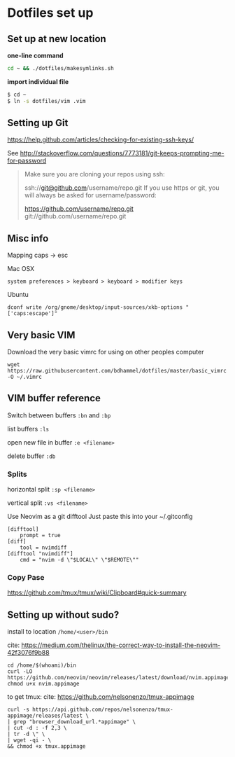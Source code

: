 # Dotfiles set up

## Set up at new location

**one-line command**
~~~bash
cd ~ && ./dotfiles/makesymlinks.sh
~~~

**import individual file**
~~~bash
$ cd ~
$ ln -s dotfiles/vim .vim
~~~

## Setting up Git

https://help.github.com/articles/checking-for-existing-ssh-keys/

See http://stackoverflow.com/questions/7773181/git-keeps-prompting-me-for-password

> Make sure you are cloning your repos using ssh:
> 
> ssh://git@github.com/username/repo.git
> If you use https or git, you will always be asked for username/password:
> 
> https://github.com/username/repo.git
> git://github.com/username/repo.git

## Misc info

Mapping caps -> <kb>esc</kb>

Mac OSX
```
system preferences > keyboard > keyboard > modifier keys
```

Ubuntu
```
dconf write /org/gnome/desktop/input-sources/xkb-options "['caps:escape']"
```

## Very basic VIM

Download the very basic vimrc for using on other peoples computer

```
wget https://raw.githubusercontent.com/bdhammel/dotfiles/master/basic_vimrc -O ~/.vimrc
```


## VIM buffer reference

Switch between buffers `:bn` and `:bp` 	

list buffers `:ls`

open new file in buffer `:e <filename>`

delete buffer `:db`

### Splits

horizontal split `:sp <filename>`

vertical split `:vs <filename>`

Use Neovim as a git difftool
Just paste this into your ~/.gitconfig

```
[difftool]
    prompt = true
[diff]
    tool = nvimdiff
[difftool "nvimdiff"]
    cmd = "nvim -d \"$LOCAL\" \"$REMOTE\""
```

### Copy Pase

https://github.com/tmux/tmux/wiki/Clipboard#quick-summary

## Setting up without sudo?

install to location `/home/<user>/bin`

cite: https://medium.com/thelinux/the-correct-way-to-install-the-neovim-42f3076f9b88
```
cd /home/$(whoami)/bin
curl -LO https://github.com/neovim/neovim/releases/latest/download/nvim.appimage
chmod u+x nvim.appimage
```
to get tmux:
cite: https://github.com/nelsonenzo/tmux-appimage
```
curl -s https://api.github.com/repos/nelsonenzo/tmux-appimage/releases/latest \
| grep "browser_download_url.*appimage" \
| cut -d : -f 2,3 \
| tr -d \" \
| wget -qi - \
&& chmod +x tmux.appimage
```
